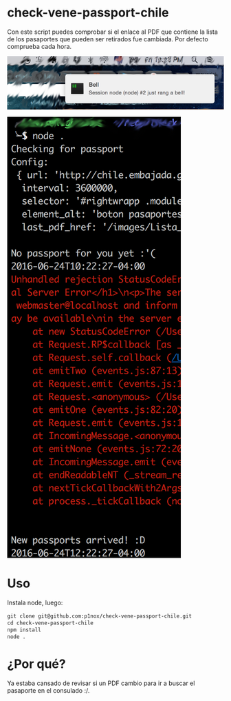 # check-vene-passport-chile

Con este script puedes comprobar si el enlace al PDF que contiene la lista de los pasaportes que pueden ser retirados fue cambiada. Por defecto comprueba cada hora.

![iterm popup](/assets/img/iterm.png)

![console log](/assets/img/log.png)

# Uso

Instala node, luego:

```
git clone git@github.com:p1nox/check-vene-passport-chile.git
cd check-vene-passport-chile
npm install
node .
```

# ¿Por qué?

Ya estaba cansado de revisar si un PDF cambio para ir a buscar el pasaporte en el consulado :/.
